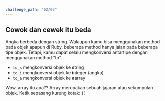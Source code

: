 ```yaml
---
challenge_path: "02/03"
---
```


## Cowok dan cewek itu beda

Angka berbeda dengan string. Walaupun kamu bisa menggunakan method pada objek apapun di Ruby, beberapa method hanya jalan pada beberapa tipe objek. Tetapi, kamu dapat selalu mengkonversi antartipe dengan menggunakan method "to".

- `to_s` mengkonversi objek ke **s**tring
- `to_i` mengkonversi objek ke **i**nteger (angka)
- `to_a` mengkonversi objek ke **a**array

Wow, array itu apa?? Array merupakan sebuah jajaran atau sekumpulan objek. Ketik sepasang kurung kotak: `[]`